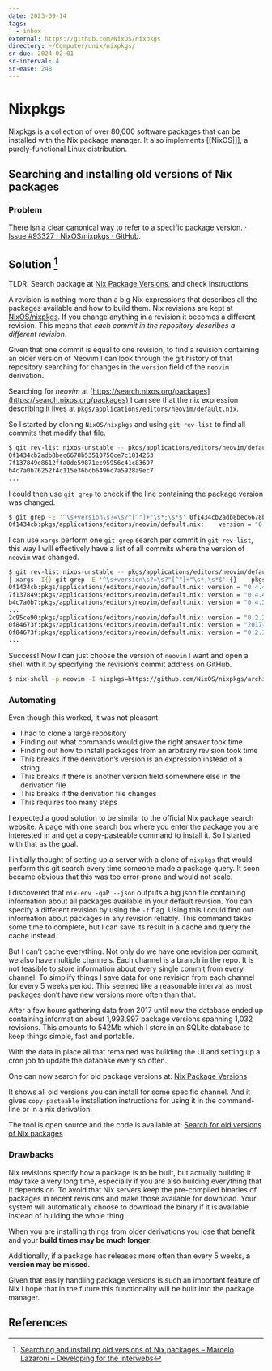 ```yaml
---
date: 2023-09-14
tags:
  - inbox
external: https://github.com/NixOS/nixpkgs
directory: ~/Computer/unix/nixpkgs/
sr-due: 2024-02-01
sr-interval: 4
sr-ease: 248
---
```


# Nixpkgs

Nixpkgs is a collection of over 80,000 software packages that can be installed
with the Nix package manager. It also implements [[NixOS|]], a purely-functional
Linux distribution.

## Searching and installing old versions of Nix packages

### Problem

<!-- TODO: maybe no more actual -->
[There isn a clear canonical way to refer to a specific package version. · Issue
#93327 · NixOS/nixpkgs · GitHub](https://github.com/NixOS/nixpkgs/issues/93327).

## Solution [^1]

TLDR: Search package at [Nix Package
Versions](https://lazamar.co.uk/nix-versions/), and check instructions.

A revision is nothing more than a big Nix expressions that describes all the
packages available and how to build them. Nix revisions are kept at
[NixOS/nixpkgs](https://github.com/NixOS/nixpkgs). If you change anything in a
revision it becomes a different revision. This means that _each commit in the
repository describes a different revision_.

Given that one commit is equal to one revision, to find a revision containing an
older version of Neovim I can look through the git history of that repository
searching for changes in the `version` field of the `neovim` derivation.

Searching for _neovim_ at
[https://search.nixos.org/packages](https://search.nixos.org/packages) I can see
that the nix expression describing it lives at
`pkgs/applications/editors/neovim/default.nix`.

So I started by cloning `NixOS/nixpkgs` and using `git rev-list` to find all
commits that modify that file.

```bash
$ git rev-list nixos-unstable -- pkgs/applications/editors/neovim/default.nix
0f1434cb2adb8bec6678b53510750ce7c1814263
7f137849e8612ffa0de59871ec95956c41c83697
b4c7a0b76252f4c115e36bcb6496c7a5928a9ec7
...
```

I could then use `git grep` to check if the line containing the package version
was changed.

```bash
$ git grep -E '^\s+version\s?=\s?"[^"]+"\s*;\s*$' 0f1434cb2adb8bec6678b53510750ce7c1814263 -- pkgs/applications/editors/neovim/default.nix
0f1434cb:pkgs/applications/editors/neovim/default.nix:    version = "0.4.4";
```

I can use `xargs` perform one `git grep` search per commit in `git rev-list`,
this way I will effectively have a list of all commits where the version of
`neovim` was changed.

```bash
$ git rev-list nixos-unstable -- pkgs/applications/editors/neovim/default.nix\
| xargs -I{} git grep -E '^\s+version\s?=\s?"[^"]+"\s*;\s*$' {} -- pkgs/applications/editors/neovim/default.nix
0f1434cb:pkgs/applications/editors/neovim/default.nix: version = "0.4.4";
7f137849:pkgs/applications/editors/neovim/default.nix: version = "0.4.4";
b4c7a0b7:pkgs/applications/editors/neovim/default.nix: version = "0.4.3";
...
2c95ce90:pkgs/applications/editors/neovim/default.nix: version = "0.2.2";
0f84673f:pkgs/applications/editors/neovim/default.nix: version = "2017-11-05";
0f84673f:pkgs/applications/editors/neovim/default.nix: version = "0.2.1";
...
```

Success! Now I can just choose the version of `neovim` I want and open a shell
with it by specifying the revision’s commit address on GitHub.

```bash
$ nix-shell -p neovim -I nixpkgs=https://github.com/NixOS/nixpkgs/archive/92a047a6c4d46a222e9c323ea85882d0a7a13af8.tar.gz
```

### Automating

Even though this worked, it was not pleasant.

- I had to clone a large repository
- Finding out what commands would give the right answer took time
- Finding out how to install packages from an arbitrary revision took time
- This breaks if the derivation’s version is an expression instead of a string.
- This breaks if there is another version field somewhere else in the derivation
  file
- This breaks if the derivation file changes
- This requires too many steps

I expected a good solution to be similar to the official Nix package search
website. A page with one search box where you enter the package you are
interested in and get a copy-pasteable command to install it. So I started with
that as the goal.

I initially thought of setting up a server with a clone of `nixpkgs` that would
perform this git search every time someone made a package query. It soon became
obvious that this was too error-prone and would not scale.

I discovered that `nix-env -qaP --json` outputs a big json file containing
information about all packages available in your default revision. You can
specify a different revision by using the `-f` flag. Using this I could find out
information about packages in any revision reliably. This command takes some
time to complete, but I can save its result in a cache and query the cache
instead.

But I can’t cache everything. Not only do we have one revision per commit, we
also have multiple channels. Each channel is a branch in the repo. It is not
feasible to store information about every single commit from every channel. To
simplify things I save data for one revision from each channel for every 5 weeks
period. This seemed like a reasonable interval as most packages don’t have new
versions more often than that.

After a few hours gathering data from 2017 until now the database ended up
containing information about 1,993,997 package versions spanning 1,032
revisions. This amounts to 542Mb which I store in an SQLite database to keep
things simple, fast and portable.

With the data in place all that remained was building the UI and setting up a
cron job to update the database every so often.

One can now search for old package versions at:
[Nix Package Versions](https://lazamar.co.uk/nix-versions/)

It shows all old versions you can install for some specific channel. And it
gives `copy-pasteable` installation instructions for using it in the command-line
or in a nix derivation.

The tool is open source and the code is available at:
[Search for old versions of Nix packages](https://github.com/lazamar/nix-package-versions)

### Drawbacks

Nix revisions specify how a package is to be built, but actually building it may
take a very long time, especially if you are also building everything that it
depends on. To avoid that Nix servers keep the pre-compiled binaries of packages
in recent revisions and make those available for download. Your system will
automatically choose to download the binary if it is available instead of
building the whole thing.

When you are installing things from older derivations you lose that benefit and
your **build times may be much longer**.

Additionally, if a package has releases more often than every 5 weeks, **a
version may be missed**.

Given that easily handling package versions is such an important feature of Nix
I hope that in the future this functionality will be built into the package
manager.

## References

[^1]: [Searching and installing old versions of Nix packages – Marcelo Lazaroni – Developing for the Interwebs](https://lazamar.github.io/download-specific-package-version-with-nix/)
